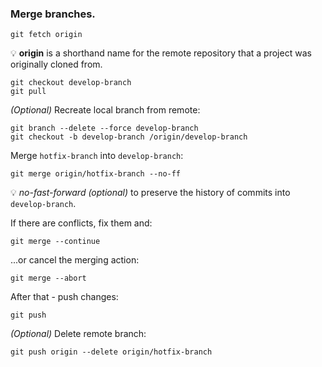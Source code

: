 ### Merge branches.

```
git fetch origin
```
💡 **origin** is a shorthand name for the remote repository that a project was originally cloned from.

```
git checkout develop-branch
git pull
```

_(Optional)_ Recreate local branch from remote:
```
git branch --delete --force develop-branch
git checkout -b develop-branch /origin/develop-branch
```

Merge `hotfix-branch` into `develop-branch`:
```
git merge origin/hotfix-branch --no-ff
```
💡 _no-fast-forward (optional)_ to preserve the history of commits into `develop-branch`.

If there are conflicts, fix them and:
```
git merge --continue
```
...or cancel the merging action:
```
git merge --abort
```

After that - push changes:
```
git push
```

_(Optional)_ Delete remote branch:
```
git push origin --delete origin/hotfix-branch
```